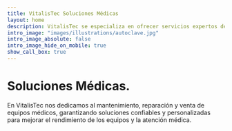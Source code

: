 ```yaml
---
title: VitalisTec Soluciones Médicas
layout: home
description: VitalisTec se especializa en ofrecer servicios expertos de mantenimiento, reparación y venta de equipos médicos de alta calidad. Con un enfoque en la fiabilidad e innovación, garantizamos que los centros de salud cuenten con las herramientas necesarias para brindar la mejor atención. Nuestros técnicos capacitados y soluciones personalizadas optimizan el rendimiento de los equipos, minimizando tiempos de inactividad y mejorando los resultados para los pacientes.
intro_image: "images/illustrations/autoclave.jpg"
intro_image_absolute: false
intro_image_hide_on_mobile: true
show_call_box: true
---
```


# Soluciones Médicas.

En VitalisTec nos dedicamos al mantenimiento, reparación y venta de equipos médicos, garantizando soluciones confiables y personalizadas para mejorar el rendimiento de los equipos y la atención médica.
